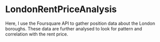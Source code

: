 # LondonRentPriceAnalysis
Here, I use the Foursquare API to gather position data about the London boroughs. These data are further analysed to look for pattern and correlation with the rent price.
